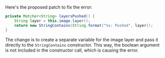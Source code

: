 Here's the proposed patch to fix the error:

```java
private Matcher<String> layersPushed() {
    String layer = this.image.layer();
    return new StringContains(String.format("%s: Pushed", layer));
}
```

The change is to create a separate variable for the image layer and pass it directly to the `StringContains` constructor. This way, the boolean argument is not included in the constructor call, which is causing the error.
